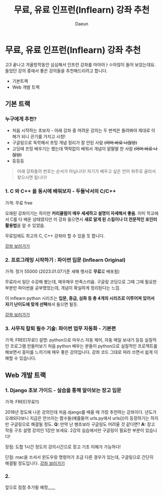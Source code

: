 ﻿---
layout: post
title: 무료, 유료 인프런(Inflearn) 강좌 추천
subheading: 인프런 강좌 추천(최신, 매달 갱신됨)
author: Daeun
categories: IT
banner:
tags: 인프런 inflearn 무료강좌 인프런무료강좌 파이썬강좌
sidebar: []
---

# 무료, 유료 인프런(Inflearn) 강좌 추천

고3 끝나고 겨울방학동안 심심해서 인프런 강좌를 마아아ㅏㅇ아않이 들어 보았는데요. 들었던 강의 중에서 좋은 강의들을 추천해드리려고 합니다.

 - 기본트랙
 - Web 개발 트랙

## 기본 트랙
### 누구에게 추천?
* 처음 시작하는 초보자 - 아래 강좌 중 어려운 강의는  두 번씩은 돌려봐야 제대로 이해가 되니 끈기를 가지고 시청!
* 구글링으로 독학해서 프밍 개념 정리가 잘 안된 사람 ~~(어머 바로 나잖앙)~~
* 고딩때 프밍 배우기는 했는데 맥락없이 배워서 개념이 알딸딸 한 사람 ~~(어머 바로 나잖앙)~~
* 등등등


> 아래 강좌들의 번호는 순서가 아닙니다! 자기가 배우고 싶은 언어 위주로 골라서 찾으시면 됩니다!
### 1.  **C 와 C++ 을 동시에 배워보자 - 두들낙서의 C/C++**
가격: 무료 free

오래된 강좌이기는 하지만 **커리큘럼이 매우 세세하고 설명이 자세해서 좋음**. 이미 학교에서 C를 다 배운 상태였지만 이 강좌 들으면서 **새로 알게 된 스킬이나 더 전문적인 포인터 활용법**을 알 수 있었음.

무료임에도 최고의 C, C++ 강좌라 할 수 있을 듯 합니다.

[강좌 보러가기](https://www.inflearn.com/course/c%EC%96%B8%EC%96%B4-%EB%91%90%EB%93%A4%EB%82%99%EC%84%9C/)

###  2. 프로그래밍 시작하기 : 파이썬 입문 (Inflearn Original)
가격: 정가 55000
(2023.01.07기준 새해 행사로 **무료**로 배포됨)

무료라서 일단 수강해 봤는데, 매우매우 만족스러움. 구글링 코딩으로 그때 그때 필요한 부분만 파이썬을 공부했었는데, 개념이 확실하게 정리된다는 느낌.

이 inflearn python 시리즈는 **입문, 중급, 심화 등 총 4개의 시리즈로 이루어져 있어서 자기 난이도에 맞게 선택**해서 들으면 될듯.

[강좌 보러가기](https://www.inflearn.com/course/%ED%94%84%EB%A1%9C%EA%B7%B8%EB%9E%98%EB%B0%8D-%ED%8C%8C%EC%9D%B4%EC%8D%AC-%EC%9E%85%EB%AC%B8-%EC%9D%B8%ED%94%84%EB%9F%B0-%EC%98%A4%EB%A6%AC%EC%A7%80%EB%84%90/)

### 3. 사무직 칼퇴 필수 기술: 파이썬 업무 자동화 - 기본편
가격: FREE(무료!)
설명: python으로 마우스 자동 제어, 자동 메일 보내기 등등 실질적인 프로그램 만들어보기
처음 python 배우는 분들이 python으로 실질적인 프로젝트를 해보면서 흥미를 느끼기에 매우 좋은 강의입니다. 강좌 코드 그대로 따라 쓰면서 쉽게 이해할 수 있습니다.

## Web 개발 트랙

### 1. Django 초보 가이드 - 실습을 통해 알아보는 장고 입문
가격: FREE(무료!!)

2018년 정도에 나온 강의인데 처음 django를 배울 때 가장 추천하는 강좌이다. 년도가 오래되다보니 지금은 안쓰이는 함수들(예를들어 urls.py에서 urls())이 등장하기는 하지만 구글링으로 해결될 정도. 
**Q:** 만약 난 쌩초보라 구글링도 어려울 것 같다면? 
**A:** 장고 작동 구조 설명 강의인 1강만 보세요. 2강의 실습에서만 구글링이 필요한 부분이 있습니다!

장점: 
도합 1시간 정도의 강의시간으로 장고 기초 이해가 가능하다!

단점:
mac을 쓰셔서 윈도우랑 명령어가 조금 다른 경우가 있는데, 구글링으로 간단히 해결될 정도입니다. 
[강좌 보러가기](https://www.inflearn.com/course/django-%EC%B4%88%EB%B3%B4-%EA%B0%80%EC%9D%B4%EB%93%9C-%EC%8B%A4%EC%8A%B5%EC%9D%84-%ED%86%B5%ED%95%B4-%EC%95%8C%EC%95%84%EB%B3%B4%EB%8A%94-%EC%9E%A5%EA%B3%A0-%EC%9E%85%EB%AC%B8/)

### 2. 
앞으로 점점 추가될 예정,,,,,,
